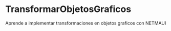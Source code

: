 # TransformarObjetosGraficos
 Aprende a implementar transformaciones en objetos graficos con NETMAUI
